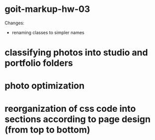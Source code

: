 # goit-markup-hw-03
Changes:

* renaming classes to simpler names
# classifying photos into studio and portfolio folders
# photo optimization
# reorganization of css code into sections according to page design (from top to bottom)
